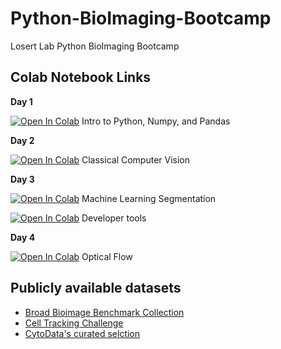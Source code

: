 # Python-BioImaging-Bootcamp
Losert Lab Python BioImaging Bootcamp

## Colab Notebook Links
**Day 1** 

[![Open In Colab](https://colab.research.google.com/assets/colab-badge.svg)](https://colab.research.google.com/drive/1KnOCil9uHsmN0S6ubkyp_ubCHLi3WDv7?usp=sharing)
Intro to Python, Numpy, and Pandas 

**Day 2**

[![Open In Colab](https://colab.research.google.com/assets/colab-badge.svg)](https://colab.research.google.com/drive/1WreOYCftQzIDT_t93DSNiQUpeYHVP_f-?usp=sharing)
Classical Computer Vision

**Day 3**

[![Open In Colab](https://colab.research.google.com/assets/colab-badge.svg)](https://colab.research.google.com/drive/1OQj1n9dCgRN9LYia6h1qrMnY75liRtAx?usp=sharing)
Machine Learning Segmentation 

[![Open In Colab](https://colab.research.google.com/assets/colab-badge.svg)](https://colab.research.google.com/drive/10bfhnpE7_S_xBrwbAnkuwlv79YRpzwgp?usp=sharing)
Developer tools 

**Day 4**

[![Open In Colab](https://colab.research.google.com/assets/colab-badge.svg)](https://colab.research.google.com/drive/1ZCfWgmS2i-0yqwlTwXWYULX-yiwwvmck?usp=sharing)
Optical Flow

## Publicly available datasets
- [Broad Bioimage Benchmark Collection](https://bbbc.broadinstitute.org/)
- [Cell Tracking Challenge](https://celltrackingchallenge.net/2d-datasets/)
- [CytoData's curated selction](https://github.com/cytodata/awesome-cytodata) 

